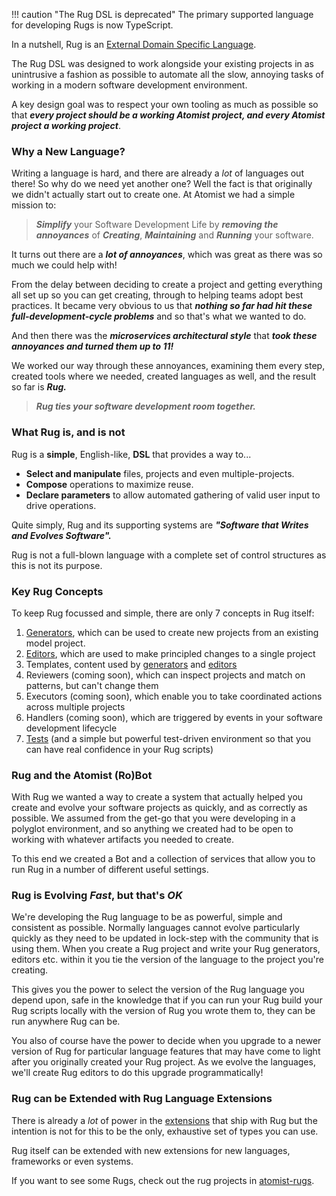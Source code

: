 !!! caution "The Rug DSL is deprecated"
    The primary supported language for developing Rugs is now TypeScript.

In a nutshell, Rug is an
[External Domain Specific Language](http://martinfowler.com/books/dsl.html).

The Rug DSL was designed to work alongside your existing projects in
as unintrusive a fashion as possible to automate all the slow,
annoying tasks of working in a modern software development
environment.

A key design goal was to respect your own tooling as much as possible
so that ***every project should be a working Atomist project, and
every Atomist project a working project***.

### Why a New Language?

Writing a language is hard, and there are already a *lot* of languages
out there! So why do we need yet another one? Well the fact is that
originally we didn't actually start out to create one. At Atomist we
had a simple mission to:

> ***Simplify*** your Software Development Life by ***removing the
> annoyances*** of ***Creating***, ***Maintaining*** and ***Running***
> your software.

It turns out there are a ***lot of annoyances***, which was great as
there was so much we could help with!

From the delay between deciding to create a project and getting
everything all set up so you can get creating, through to helping
teams adopt best practices. It became very obvious to us that
***nothing so far had hit these full-development-cycle problems*** and
so that's what we wanted to do.

And then there was the ***microservices architectural style*** that
***took these annoyances and turned them up to 11!***

We worked our way through these annoyances, examining them every step,
created tools where we needed, created languages as well, and the
result so far is ***Rug.***

> ***Rug ties your software development room together.***

### What Rug is, and is not

Rug is a **simple**, English-like, **DSL** that provides a way to...

*   **Select and manipulate** files, projects and even
    multiple-projects.
*   **Compose** operations to maximize reuse.
*   **Declare parameters** to allow automated gathering of valid user
    input to drive operations.

Quite simply, Rug and its supporting systems are ***"Software that
Writes and Evolves Software".***

Rug is not a full-blown language with a complete set of control
structures as this is not its purpose.

### Key Rug Concepts

To keep Rug focussed and simple, there are only 7 concepts in Rug
itself:

1.   [Generators](/user-guide/rug/generators.md), which can be used to
    create new projects from an existing model project.
2.   [Editors](/user-guide/rug/editors.md), which are used to make
    principled changes to a single project
3.   Templates, content used by
    [generators](/user-guide/rug/generators.md)
    and [editors](/user-guide/rug/editors.md)
4.   Reviewers (coming soon), which can inspect projects and match on
    patterns, but can't change them
5.   Executors (coming soon), which enable you to take coordinated actions
    across multiple projects
6.   Handlers (coming soon), which are triggered by events in your software
    development lifecycle
7.  [Tests](/user-guide/rug/tests.md) (and a simple but powerful
    test-driven environment so that you can have real confidence in
    your Rug scripts)

### Rug and the Atomist (Ro)Bot

With Rug we wanted a way to create a system that actually helped you
create and evolve your software projects as quickly, and as correctly
as possible. We assumed from the get-go that you were developing in a
polyglot environment, and so anything we created had to be open to
working with whatever artifacts you needed to create.

To this end we created a Bot and a collection of services that allow
you to run Rug in a number of different useful settings.

### Rug is Evolving *Fast*, but that's *OK*

We're developing the Rug language to be as powerful, simple and
consistent as possible. Normally languages cannot evolve particularly
quickly as they need to be updated in lock-step with the community
that is using them. When you create a Rug project and write your Rug
generators, editors etc. within it you tie the version of the language
to the project you're creating.

This gives you the power to select the version of the Rug language you
depend upon, safe in the knowledge that if you can run your Rug build
your Rug scripts locally with the version of Rug you wrote them to,
they can be run anywhere Rug can be.

You also of course have the power to decide when you upgrade to a
newer version of Rug for particular language features that may have
come to light after you originally created your Rug project. As we
evolve the languages, we'll create Rug editors to do this upgrade
programmatically!

### Rug can be Extended with Rug Language Extensions

There is already a *lot* of power in
the [extensions](../extensions.md) that ship with Rug but the
intention is not for this to be the only, exhaustive set of types you
can use.

Rug itself can be extended with new extensions for new languages,
frameworks or even systems.

If you want to see some Rugs, check out the rug projects in [atomist-rugs](https://github.com/atomist-rugs).
